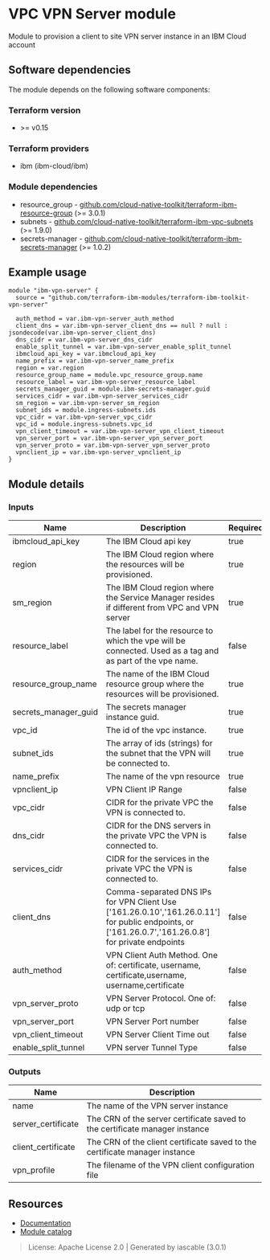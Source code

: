# VPC VPN Server module

Module to provision a client to site VPN server instance in an IBM Cloud account


## Software dependencies

The module depends on the following software components:

### Terraform version

- \>= v0.15

### Terraform providers


- ibm (ibm-cloud/ibm)

### Module dependencies


- resource_group - [github.com/cloud-native-toolkit/terraform-ibm-resource-group](https://github.com/cloud-native-toolkit/terraform-ibm-resource-group) (>= 3.0.1)
- subnets - [github.com/cloud-native-toolkit/terraform-ibm-vpc-subnets](https://github.com/cloud-native-toolkit/terraform-ibm-vpc-subnets) (>= 1.9.0)
- secrets-manager - [github.com/cloud-native-toolkit/terraform-ibm-secrets-manager](https://github.com/cloud-native-toolkit/terraform-ibm-secrets-manager) (>= 1.0.2)

## Example usage

```hcl
module "ibm-vpn-server" {
  source = "github.com/terraform-ibm-modules/terraform-ibm-toolkit-vpn-server"

  auth_method = var.ibm-vpn-server_auth_method
  client_dns = var.ibm-vpn-server_client_dns == null ? null : jsondecode(var.ibm-vpn-server_client_dns)
  dns_cidr = var.ibm-vpn-server_dns_cidr
  enable_split_tunnel = var.ibm-vpn-server_enable_split_tunnel
  ibmcloud_api_key = var.ibmcloud_api_key
  name_prefix = var.ibm-vpn-server_name_prefix
  region = var.region
  resource_group_name = module.vpc_resource_group.name
  resource_label = var.ibm-vpn-server_resource_label
  secrets_manager_guid = module.ibm-secrets-manager.guid
  services_cidr = var.ibm-vpn-server_services_cidr
  sm_region = var.ibm-vpn-server_sm_region
  subnet_ids = module.ingress-subnets.ids
  vpc_cidr = var.ibm-vpn-server_vpc_cidr
  vpc_id = module.ingress-subnets.vpc_id
  vpn_client_timeout = var.ibm-vpn-server_vpn_client_timeout
  vpn_server_port = var.ibm-vpn-server_vpn_server_port
  vpn_server_proto = var.ibm-vpn-server_vpn_server_proto
  vpnclient_ip = var.ibm-vpn-server_vpnclient_ip
}

```

## Module details

### Inputs

| Name | Description | Required | Default | Source |
|------|-------------|---------|----------|--------|
| ibmcloud_api_key | The IBM Cloud api key | true |  |  |
| region | The IBM Cloud region where the resources will be provisioned. | true |  |  |
| sm_region | The IBM Cloud region where the Service Manager resides if different from VPC and VPN server | true |  |  |
| resource_label | The label for the resource to which the vpe will be connected. Used as a tag and as part of the vpe name. | false | vpn |  |
| resource_group_name | The name of the IBM Cloud resource group where the resources will be provisioned. | true |  | resource_group.name |
| secrets_manager_guid | The secrets manager instance guid. | true |  | secrets-manager.guid |
| vpc_id | The id of the vpc instance. | true |  | subnets.vpc_id |
| subnet_ids | The array of ids (strings) for the subnet that the VPN will be connected to. | true |  | subnets.ids |
| name_prefix | The name of the vpn resource | true |  |  |
| vpnclient_ip | VPN Client IP Range | false | 172.16.0.0/16 |  |
| vpc_cidr | CIDR for the private VPC the VPN is connected to. | false | 10.0.0.0/8 |  |
| dns_cidr | CIDR for the DNS servers in the private VPC the VPN is connected to. | false | 161.26.0.0/16 |  |
| services_cidr | CIDR for the services in the private VPC the VPN is connected to. | false | 166.8.0.0/14 |  |
| client_dns | Comma-separated DNS IPs for VPN Client Use ['161.26.0.10','161.26.0.11'] for public endpoints, or ['161.26.0.7','161.26.0.8'] for private endpoints | false | 161.26.0.7161.26.0.8 |  |
| auth_method | VPN Client Auth Method. One of: certificate, username, certificate,username, username,certificate | false | certificate |  |
| vpn_server_proto | VPN Server Protocol. One of: udp or tcp | false | udp |  |
| vpn_server_port | VPN Server Port number | false | 443 |  |
| vpn_client_timeout | VPN Server Client Time out | false | 600 |  |
| enable_split_tunnel | VPN server Tunnel Type | false | true |  |

### Outputs

| Name | Description |
|------|-------------|
| name | The name of the VPN server instance |
| server_certificate | The CRN of the server certificate saved to the certificate manager instance |
| client_certificate | The CRN of the client certificate saved to the certificate manager instance |
| vpn_profile | The filename of the VPN client configuration file |

## Resources

- [Documentation](https://operate.cloudnativetoolkit.dev)
- [Module catalog](https://modules.cloudnativetoolkit.dev)

> License: Apache License 2.0 | Generated by iascable (3.0.1)

